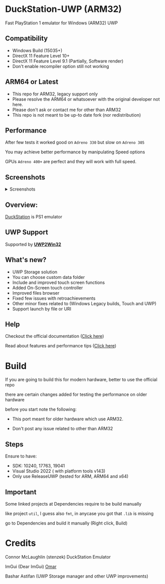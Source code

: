 # DuckStation-UWP (ARM32)
Fast PlayStation 1 emulator for Windows (ARM32) UWP


## Compatibility 
- Windows Build (15035+)
- DirectX 11 Feature Level 10+
- DirectX 11 Feature Level 9.1 (Partially, Software render)
- Don't enable recompiler option still not working

## ARM64 or Latest
- This repo for ARM32, legacy support only
- Please resolve the ARM64 or whatsoever with the original developer not here.
- Please don't ask or contact me for other than ARM32
- This repo is not meant to be up-to date fork (nor redistribution)


## Performance
After few tests it worked good on `Adreno 330` but slow on `Adreno 305`

You may achieve better performance by manipulating Speed options

GPUs `Adreno 400+` are perfect and they will work with full speed.

## Screenshots
<details>
<summary>Screenshots</summary>
<img src="https://github.com/basharast/DuckStation-UWP-ARM/assets/3244951/2b1b1f81-2d41-45bf-8862-0c010725cab8" width="760"/>
<img src="https://github.com/basharast/DuckStation-UWP-ARM/assets/3244951/5fd26bb4-3a2c-477c-922a-4a0284dd8a7f" width="250"/>
<img src="https://github.com/basharast/DuckStation-UWP-ARM/assets/3244951/8637920b-34e6-4da3-bf1e-0ac4ff687a62" width="250"/>
<img src="https://github.com/basharast/DuckStation-UWP-ARM/assets/3244951/b1e61420-86f9-4816-ba7a-9ac39a404c52" width="250"/>
</details>


## Overview:
[DuckStation](https://github.com/stenzek/duckstation) is PS1 emulator


## UWP Support
Supported by **[UWP2Win32](https://github.com/basharast/UWP2Win32)**


## What's new?

- UWP Storage solution
- You can choose custom data folder
- Include and improved touch screen functions
- Added On-Screen touch controller
- Improved files browser
- Fixed few issues with retroachievements
- Other minor fixes related to (Windows Legacy builds, Touch and UWP)
- Support launch by file or URI


## Help

Checkout the official documentation ([Click here](https://github.com/stenzek/duckstation/wiki))

Read about features and performance tips ([Click here](https://github.com/basharast/DuckStation-UWP-ARM/wiki))


# Build 

If you are going to build this for modern hardware, better to use the official repo

there are certain changes added for testing the performance on older hardware

before you start note the following:

- This port meant for older hardware which use ARM32.

- Don't post any issue related to other than ARM32

## Steps

Ensure to have:
- SDK: 10240, 17763, 19041
- Visual Studio 2022 ( with platform tools v143)
- Only use ReleaseUWP (tested for ARM, ARM64 and x64)

## Important

Some linked projects at Dependencies require to be build manually

like project `util`, I guess also `fmt`, in anycase you got that `.lib` is missing

go to Dependencies and build it manually (Right click, Build)


# Credits

Connor McLaughlin (stenzek) DuckStation Emulator

ImGui (Dear ImGui) [Omar](https://github.com/ocornut/imgui)

Bashar Astifan (UWP Storage manager and other UWP improvements)
